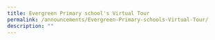 ```yaml
---
title: Evergreen Primary school's Virtual Tour
permalink: /announcements/Evergreen-Primary-schools-Virtual-Tour/
description: ""
---
```

